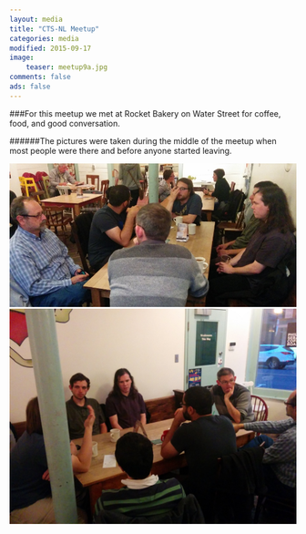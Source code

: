 ```yaml
---
layout: media
title: "CTS-NL Meetup"
categories: media
modified: 2015-09-17
image:
    teaser: meetup9a.jpg
comments: false
ads: false
---
```

###For this meetup we met at Rocket Bakery on Water Street for coffee, food, and good conversation.

######The pictures were taken during the middle of the meetup when most people were there and before anyone started leaving.

![Alt](/../../images/meetup9a.jpg "Picture 1")
![Alt](/../../images/meetup9b.jpg "Picture 2")


